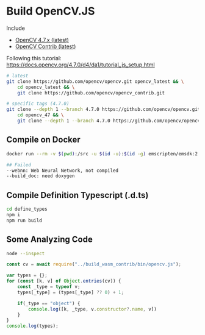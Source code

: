 # Build OpenCV.JS

Include
- [OpenCV 4.7.x (latest)](https://github.com/opencv/opencv/commit/131dab774c386217d323c00248b0276bd4033dda)
- [OpenCV Contrib (latest)](https://github.com/opencv/opencv_contrib/commit/f10c84d48b0714f2b408c9e5cccfac1277c8e6cc)

Following this tutorial: \
https://docs.opencv.org/4.7.0/d4/da1/tutorial_js_setup.html

```bash
# latest
git clone https://github.com/opencv/opencv.git opencv_latest && \
    cd opencv_latest && \
    git clone https://github.com/opencv/opencv_contrib.git

# specific tags (4.7.0)
git clone --depth 1 --branch 4.7.0 https://github.com/opencv/opencv.git opencv_47 && \
    cd opencv_47 && \
    git clone --depth 1 --branch 4.7.0 https://github.com/opencv/opencv_contrib.git
```

## Compile on Docker

```bash
docker run --rm -v $(pwd):/src -u $(id -u):$(id -g) emscripten/emsdk:2.0.10 emcmake python3 ./platforms/js/build_js.py build_wasm_contrib --build_wasm --build_loader --build_test --cmake_option="-DOPENCV_EXTRA_MODULES_PATH=/src/opencv_contrib/modules"

## Failed
--webnn: Web Neural Network, not compiled
--build_doc: need doxygen
```

## Compile Definition Typescript (.d.ts)

```bash
cd define_types
npm i
npm run build
```

## Some Analyzing Code

```bash
node --inspect
```

```ts
const cv = await require("../build_wasm_contrib/bin/opencv.js");

var types = {};
for (const [k, v] of Object.entries(cv)) {
    const _type = typeof v;
    types[_type] = (types[_type] ?? 0) + 1;

    if(_type == "object") {
        console.log([k, _type, v.constructor?.name, v])
    }
}
console.log(types);
```